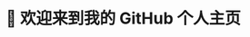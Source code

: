 # 👋 欢迎来到我的 GitHub 个人主页



<!-- 

![ ](https://raw.githubusercontent.com/hoochanlon/hoochanlon/master/assets/github-contribution-grid-snake.svg)

-->

<!--

##git

git init
git add .
sudo git commit -m 'deploy'
git remote add origin https://github.com/hoochanlon/hoochanlon.github.io.git
git checkout -b gh-pages
sudo git push origin gh-pages -f

git remote set-url origin repo.git //修改远程仓库地址
git push origin :branch-name //删除远程分支
git reset --hard origin/master  //指令把HEAD指向master最新版本
git pull //强行合并

-->

